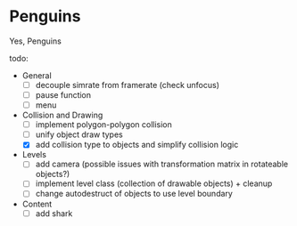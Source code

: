 # Penguins

Yes, Penguins

todo:
- General
  - [ ] decouple simrate from framerate (check unfocus)
  - [ ] pause function
  - [ ] menu
- Collision and Drawing
  - [ ] implement polygon-polygon collision
  - [ ] unify object draw types
  - [x] add collision type to objects and simplify collision logic
- Levels
  - [ ] add camera (possible issues with transformation matrix in rotateable objects?)
  - [ ] implement level class (collection of drawable objects) + cleanup
  - [ ] change autodestruct of objects to use level boundary
- Content
  - [ ] add shark
